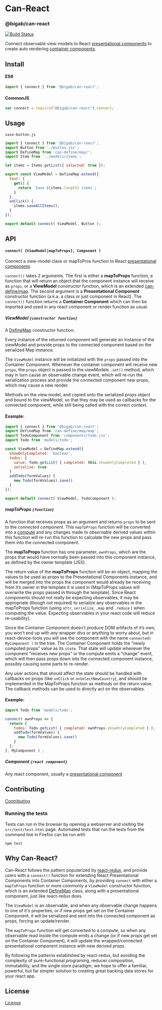 # Can-React

### @bigab/can-react

[![Build Status](https://travis-ci.org/BigAB/can-react.png?branch=master)](https://travis-ci.org/BigAB/can-react)


Connect observable view-models to React [presentational components][1] to create auto rendering [container components][1].

## Install

#### ES6

```js
import { connect } from '@bigab/can-react';
```

#### CommonJS

```js
var connect = require("@bigab/can-react").connect;
```

## Usage
`save-button.js`
```js
import { connect } from '@bigab/can-react';
import Button from './button.jsx';
import DefineMap from 'can-define/map/';
import Item from '../models/items';

let items = Items.getList({ selected: true });

export const ViewModel = DefineMap.extend({
  text: {
    get() {
      return `Save ${items.length} items`;
    }
  },
  onClick() {
    items.saveAllItems();
  }
});

export default connect( ViewModel, Button );
```

## API
#### `connect( {ViewModel|mapToProps}, Component ) `
Connect a view-model class or mapToPros function to React [presentational components][1]

`connect()` takes 2 arguments. The first is either a **mapToProps** function, a function that will return an object that the component instance will receive as `props`, or a **ViewModel** constructor function, which is an extended [can-define/map][2]. The second argument is a **Presentational Component** constructor function (a.k.a. a class or just component in React). The `connect()` function returns a **Container Component** which can then be imported and used in any react component or render function as usual.

##### ViewModel `{constructor function}`
A [DefineMap][2] constructor function.

Every instance of the returned component will generate an instance of the viewModel and provide props to the connected component based on the serialized Map instance.

The `ViewModel` instance will be initialized with the `props` passed into the Container Component. Whenever the container component will receive new `props`, the `props` object is passed to the viewModels `.set()` method, which may in turn cause an observable change event, which will re-run the serialization process and provide the connected component new props, which may cause a new render.

Methods on the view model, and copied onto the serialized props object and bound to the viewModel, so that they may be used as callbacks for the connected component, while still being called with the correct context.

#### Example:
```javascript
import { connect } from '@bigab/can-react';
import DefineMap from 'can-define/map/map';
import TodoComponent from 'components/todo.jsx';
import Todo from 'models/todo';

const ViewModel = DefineMap.extend({
  showOnlyCompleted: 'boolean',
  todos: {
    value: Todo.getList( { completed: this.showOnlyCompleted } ),
    serialize: true
  }
  addTodo(formValues) {
    new Todo(formValues).save()
  }
});

export default connect( ViewModel, TodoComponent );
```

##### mapToProps `{function}`
A function that receives props as an argument and returns `props` to be sent to the _connected component_. This `mapTpProps` function will be converted into a [compute][3] and any changes made to _observable_ derived values within this function will re-run this function to calculate the new props and pass them into the connected component.

The **mapToProps** function has one parameter, `ownProps`, which are the props that would have normally been passed into this component instance, as defined by the owner template (JSX).

The return value of the **mapToProps** function will be an object, mapping the values to be used as props to the Presentational Components instance, and will be merged into the props the component would already be receiving from it’s owner in the template it is used in (MapToProps values will overwrite the props passed in through the template). Since React components should not really be expecting observables, it may be appropriate (though not required) to serialize any observables in the mapToProps function (using `attr`, `serialize`, `.map` and `.reduce` ) when computing the value. Expecting observables in your react code will reduce re-usability).

Since the Container Component doesn't produce DOM artifacts of it’s own, you won’t end up with any wrapper divs or anything to worry about, but in react-device-tools you will see the component with the name `connected( MyComponent )` in the tree. The Container Component holds the “newly computed props” value as its `state`. That state will update whenever the component “receives new props” or the compute emits a “change” event, which will then pass props down into the connected component instance, possibly causing some parts to re-render.

Any user actions that should affect the state should be handled with callbacks on props (like `onClick` or `onSelectNewCountry`), and should be implemented in the MapToProps function as methods on the return value. The callback methods can be used to directly act on the observables.

#### Example:
```javascript
import Todo from 'models/todo';

connect( ownProps => {
  return {
    todos: Todo.getList( { completed: ownProps.showOnlyCompleted } ),
    addTodo(formValues) {
      new Todo(formValues).save()
    }
  };
}, MyComponent ) ;
```

##### Component `{react component}`
Any react component, usually a [presentational component][1]

## Contributing
[Contributing](./contributing.md)


### Running the tests

Tests can run in the browser by opening a webserver and visiting the `src/test/test.html` page.
Automated tests that run the tests from the command line in Firefox can be run with

```
npm test
```

## Why Can-React?

Can-React follows the pattern popularized by [react-redux][4], and provide users with a `connect()` function for extending React Presentational Components into Container Components, by providing `connect` with either a `mapToProps` function or more commonly a `ViewModel`  constructor function, which is an extended [DefineMap][2] class, along with a presentational component, just like react-redux does.

The `ViewModel` is an observable, and when any observable change happens to one of it's properties, or if new props get set on the Container Component, it will be serialized and sent into the connected component as props, forcing an update/render.

The `mapToProps` function will get converted to a compute, so when any observable read inside the compute emits a change (or if new props get set on the Container Component), it will update the wrapped/connected presentational component instance with new derived props.

By following the patterns established by react-redux, but avoiding the complexity of pure-functional programing, reducer composition, immutability, and the single store paradigm, we hope to offer a familiar, powerful, but far simpler solution to creating great backing data stores for your react app.

## License
[License](./LICENSE)

[1]: https://medium.com/@dan_abramov/smart-and-dumb-components-7ca2f9a7c7d0#.v9i90qbq8
[2]: https://canjs.github.io/canjs/doc/can-define/map/map.html
[3]: https://canjs.github.io/canjs/doc/can-compute.html
[4]: https://github.com/reactjs/react-redux
